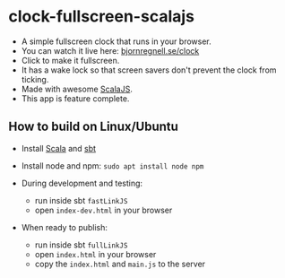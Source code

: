 # clock-fullscreen-scalajs

* A simple fullscreen clock that runs in your browser.
* You can watch it live here: [bjornregnell.se/clock](https://bjornregnell.se/clock)
* Click to make it fullscreen. 
* It has a wake lock so that screen savers don't prevent the clock from ticking.
* Made with awesome [ScalaJS](https://www.scala-js.org/).
* This app is feature complete.

## How to build on Linux/Ubuntu

* Install [Scala](https://scala-lang.org/download/) and [sbt](https://www.scala-sbt.org/)
* Install node and npm: `sudo apt install node npm`
* During development and testing:
  * run inside sbt `fastLinkJS`
  * open `index-dev.html` in your browser

* When ready to publish:
  * run inside sbt `fullLinkJS`
  * open `index.html` in your browser
  * copy the `index.html` and `main.js` to the server
